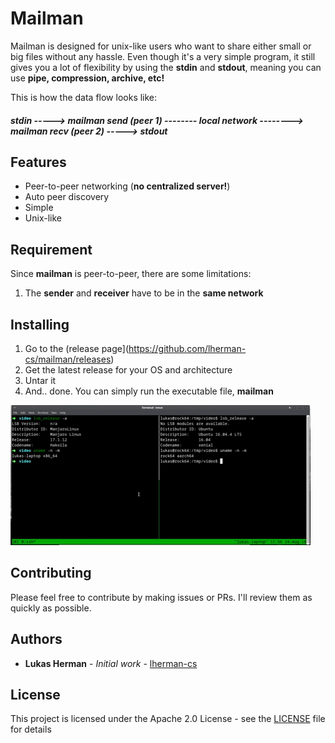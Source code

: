 # Mailman

Mailman is designed for unix-like users who want to share either small or big files without any hassle. Even though it's a very simple program, it still gives you a lot of flexibility by using the **stdin** and **stdout**, meaning you can use **pipe, compression, archive, etc!**

This is how the data flow looks like:

##### stdin -----> mailman send (peer 1) -------- local network --------> mailman recv (peer 2) -----> stdout

## Features

* Peer-to-peer networking (**no centralized server!**)
* Auto peer discovery
* Simple
* Unix-like

## Requirement

Since **mailman** is peer-to-peer, there are some limitations:

1. The **sender** and **receiver** have to be in the **same network**

## Installing

1. Go to the (release page](https://github.com/lherman-cs/mailman/releases)
2. Get the latest release for your OS and architecture
3. Untar it
4. And.. done. You can simply run the executable file, **mailman**

![demo](demo.gif)

## Contributing

Please feel free to contribute by making issues or PRs. I'll review them as quickly as possible.

## Authors

* **Lukas Herman** - *Initial work* - [lherman-cs](https://github.com/lherman-cs)

## License

This project is licensed under the Apache 2.0 License - see the [LICENSE](LICENSE) file for details
